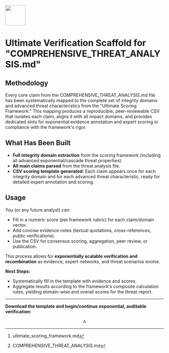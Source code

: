 <img src="https://r2cdn.perplexity.ai/pplx-full-logo-primary-dark%402x.png" style="height:64px;margin-right:32px"/>

# Ultimate Verification Scaffold for "COMPREHENSIVE_THREAT_ANALYSIS.md"

## Methodology

Every core claim from the COMPREHENSIVE_THREAT_ANALYSIS.md file has been systematically mapped to the complete set of integrity domains and advanced threat characteristics from the "Ultimate Scoring Framework." This mapping produces a reproducible, peer-reviewable CSV that isolates each claim, aligns it with all impact domains, and provides dedicated slots for exponential evidence annotation and expert scoring in compliance with the framework's rigor.

## What Has Been Built

- **Full integrity domain extraction** from the scoring framework (including all advanced exponential/cascade threat properties).
- **All main claims parsed** from the threat analysis file.
- **CSV scoring template generated**: Each claim appears once for each integrity domain and for each advanced threat characteristic, ready for detailed expert annotation and scoring.


## Usage

You (or any future analyst) can:

- Fill in a numeric score (per framework rubric) for each claim/domain vector.
- Add concise evidence notes (textual quotations, cross-references, public verifications).
- Use the CSV for consensus scoring, aggregation, peer review, or publication.

This process allows for **exponentially scalable verification and recombination** as evidence, expert networks, and threat scenarios evolve.

**Next Steps:**

- Systematically fill in the template with evidence and scores.
- Aggregate results according to the framework's composite calculation rules, yielding domain-wise and overall scores for the threat report.

***
**Download the template and begin/continue exponential, auditable verification:**
<span style="display:none">[^1][^2]</span>

<div align="center">⁂</div>

[^1]: ultimate_scoring_framework.md

[^2]: COMPREHENSIVE_THREAT_ANALYSIS.md

